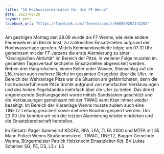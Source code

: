 ```yaml
---
title: "16 Hochwassereinsätze für die FF Wenns"
date: 2023-08-29
layout: post
facebook_url: "https://facebook.com/ffwenns/posts/666869202142202"
---
```


Am gestrigen Montag den 28.08 wurde die FF Wenns, wie viele andere Feuerwehren im Bezirk Imst, zu zahlreichen Einsatzstellen aufgrund der Hochwasserlage gerufen. Mittels Kommandoschleife folgte um 07:31 Uhr gemeinsam mit der FF Jerzens die erste Alarmierung zu einer "Geologischen Aktivität" im Bereich der Pitze. In weiterer Folge mussten im gesamten Tagesverlauf sechzehn Einsatzstellen abgewickelt werden. Neben drei Hangrutschen, einem Keller unter Wasser, Steinschlag auf die L16, traten auch mehrere Bäche im gesamten Ortsgebiet über die Ufer. Im Bereich der Wehranlage Pitze war die Situation am gefährlichsten, denn die hochwasserführende Pitze drohte aufgrund von mehrfachen Verklausungen und des hohen Pegelstandes mehrfach über die Ufer zu treten. Das direkt angerenzende Siedlungsgebiet wurde mittels Sandsäcken geschützt und die Verklausungen gemeinsam mit der TIWAG samt Kran immer wieder beseitigt. Im Bereich der Kläranlage Wenns musste zudem auch eine TINETZ Leitung gesichert sowie mehrere Brücken gesperrt werden. Um 23:00 Uhr konnten wir von der letzten Alarmierung wieder einrücken und die Einsatzbereitschaft herstellen.

Im Einsatz:
 Pager Sammelruf
 KDOFA, RFA, LFA, TLFA 2000 und MTFA mit 35 Mann
 Polizei Wenns 
 Straßenmeisterei, TIWAG, TINETZ, Bagger Gemeinde Wenns, Bürgermeister Patrick Holzknecht
 Einsatzleiter Kdt. BV Lukas Scheiber
 SG, FE, DS, LS / ️ LS